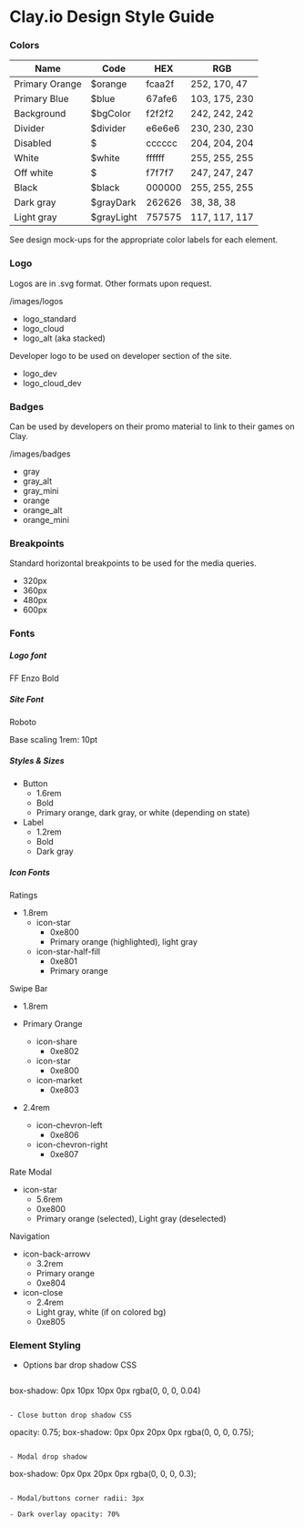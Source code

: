 # Clay.io Design Style Guide

### Colors

Name          | Code       | HEX    | RGB
--------------|------------|--------|--------------
Primary Orange| $orange    | fcaa2f | 252, 170, 47
Primary Blue  | $blue      | 67afe6 | 103, 175, 230
Background    | $bgColor   | f2f2f2 | 242, 242, 242
Divider       | $divider   | e6e6e6 | 230, 230, 230
Disabled      | $          | cccccc | 204, 204, 204
White         | $white     | ffffff | 255, 255, 255
Off white     | $          | f7f7f7 | 247, 247, 247
Black         | $black     | 000000 | 255, 255, 255
Dark gray     | $grayDark  | 262626 | 38, 38, 38
Light gray    | $grayLight | 757575 | 117, 117, 117

See design mock-ups for the appropriate color labels for each element.

### Logo
Logos are in .svg format. Other formats upon request.

  /images/logos

- logo_standard
- logo_cloud
- logo_alt (aka stacked)

Developer logo to be used on developer section of the site.

- logo_dev
- logo_cloud_dev

### Badges
Can be used by developers on their promo material to link to their games on Clay.

  /images/badges

- gray
- gray_alt
- gray_mini
- orange
- orange_alt
- orange_mini

### Breakpoints
Standard horizontal breakpoints to be used for the media queries.
- 320px
- 360px
- 480px
- 600px  

### Fonts

##### Logo font

FF Enzo Bold

##### Site Font

Roboto

Base scaling 1rem: 10pt

##### Styles & Sizes

- Button
  - 1.6rem
  - Bold
  - Primary orange, dark gray, or white (depending on state)  
- Label
  - 1.2rem
  - Bold
  - Dark gray


##### Icon Fonts

Ratings
- 1.8rem
  - icon-star
    - 0xe800
    - Primary orange (highlighted), light gray
  - icon-star-half-fill
    - 0xe801
    - Primary orange

Swipe Bar
- 1.8rem
- Primary Orange
  - icon-share
    - 0xe802
  - icon-star
    - 0xe800
  - icon-market
    - 0xe803  

- 2.4rem
  - icon-chevron-left
    - 0xe806
  - icon-chevron-right
    - 0xe807  

Rate Modal
  - icon-star
    - 5.6rem
    - 0xe800
    - Primary orange (selected), Light gray (deselected)

Navigation
  - icon-back-arrowv
    - 3.2rem
    - Primary orange
    - 0xe804
  - icon-close
    - 2.4rem
    - Light gray, white (if on colored bg)
    - 0xe805  

### Element Styling

- Options bar drop shadow CSS  

  ```
box-shadow: 0px 10px 10px 0px rgba(0, 0, 0, 0.04)
  ```

- Close button drop shadow CSS

  ```
  opacity: 0.75;
  box-shadow: 0px 0px 20px 0px rgba(0, 0, 0, 0.75);

  ```

- Modal drop shadow

  ```
  box-shadow: 0px 0px 20px 0px rgba(0, 0, 0, 0.3);
  ```

- Modal/buttons corner radii: 3px

- Dark overlay opacity: 70%
